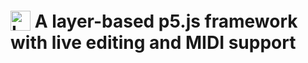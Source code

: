 # <img src="/layersp5-title.png" alt="Layers.p5" title="Layers.p5" style="height:32px; position: relative; top: 5px"> A layer-based p5.js framework with live editing and MIDI support